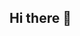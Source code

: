 ## Hi there 👋

<!--
**hassan12006/hassan12006** is a ✨ _special_ ✨ repository because its `README.md` (this file) appears on your GitHub profile.

Here are some ideas to get you started:
I'm currently a computer scientist undegraduate student at Leeds Beckett.
- 🔭 I’m currently working on ...
- 🌱 I’m currently learning ...
- 👯 I’m looking to collaborate on ...
- 🤔 I’m looking for help with ...
- 💬 Ask me about ...
- 📫 How to reach me: ...
- 😄 Pronouns: ...
- ⚡ Fun fact: ...
-->
